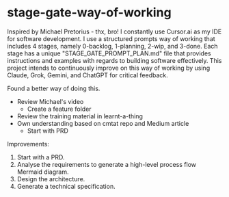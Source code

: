 # stage-gate-way-of-working
Inspired by Michael Pretorius - thx, bro!
I constantly use Cursor.ai as my IDE for software development. 
I use a structured prompts way of working that includes 4 stages, namely 0-backlog, 1-planning, 2-wip, and 3-done.
Each stage has a unique "STAGE_GATE_PROMPT_PLAN.md" file that provides instructions and examples with regards to building software effectively.
This project intends to continuously improve on this way of working by using Claude, Grok, Gemini, and ChatGPT for critical feedback.

Found a better way of doing this.
- Review Michael's video
    - Create a feature folder
- Review the training material in learnt-a-thing
- Own understanding based on cmtat repo and Medium article
    - Start with PRD

Improvements:
1. Start with a PRD.
2. Analyse the requirements to generate a high-level process flow Mermaid diagram.
3. Design the architecture.
4. Generate a technical specification.
